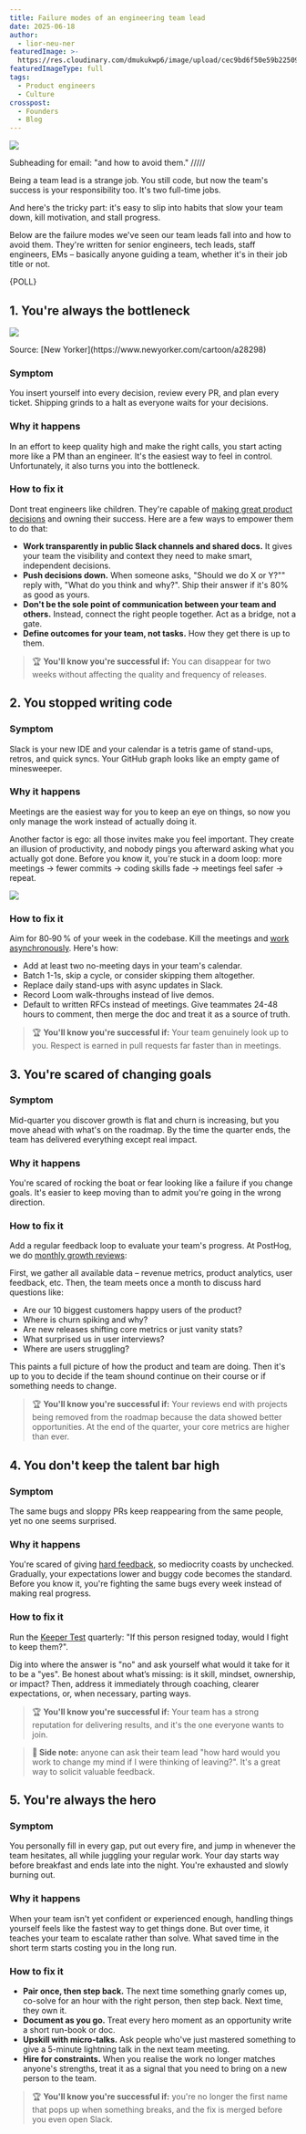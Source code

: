 ```yaml
---
title: Failure modes of an engineering team lead 
date: 2025-06-18
author:
  - lior-neu-ner
featuredImage: >-
  https://res.cloudinary.com/dmukukwp6/image/upload/cec9bd6f50e59b2250958054823e5ce7_c967d62274.jpg
featuredImageType: full
tags:
  - Product engineers
  - Culture
crosspost:
  - Founders
  - Blog
---
```


![](https://res.cloudinary.com/dmukukwp6/image/upload/cec9bd6f50e59b2250958054823e5ce7_c967d62274.jpg)

Subheading for email: "and how to avoid them."
/////

Being a team lead is a strange job. You still code, but now the team's success is your responsibility too. It's two full-time jobs.

And here's the tricky part: it's easy to slip into habits that slow your team down, kill motivation, and stall progress.

Below are the failure modes we've seen our team leads fall into and how to avoid them. They're written for senior engineers, tech leads, staff engineers, EMs – basically anyone guiding a team, whether it's in their job title or not.

{POLL}

## 1. You're always the bottleneck

![](https://media.licdn.com/dms/image/v2/D5610AQFPrI1pRqqgFA/image-shrink_800/image-shrink_800/0/1728154838097?e=2147483647&v=beta&t=H6AEd1utCpJBY8lhwhljSyUBW1LVO98uFZaCErRsJx4)
<Caption>Source: [New Yorker](https://www.newyorker.com/cartoon/a28298)</Caption>

### Symptom

You insert yourself into every decision, review every PR, and plan every ticket. Shipping grinds to a halt as everyone waits for your decisions.

### Why it happens

In an effort to keep quality high and make the right calls, you start acting more like a PM than an engineer. It's the easiest way to feel in control. Unfortunately, it also turns you into the bottleneck.

### How to fix it

Dont treat engineers like children. They're capable of [making great product decisions](/newsletter/product-management-is-broken#2-engineers-make-product-decisions) and owning their success. Here are a few ways to empower them to do that:

- **Work transparently in public Slack channels and shared docs.** It gives your team the visibility and context they need to make smart, independent decisions.
- **Push decisions down.** When someone asks, "Should we do X or Y?"" reply with, "What do you think and why?". Ship their answer if it's 80% as good as yours.
- **Don't be the sole point of communication between your team and others.** Instead, connect the right people together. Act as a bridge, not a gate.
- **Define outcomes for your team, not tasks.** How they get there is up to them.
  
> 🏆 **You'll know you're successful if:** You can disappear for two weeks without affecting the quality and frequency of releases.

## 2. You stopped writing code

### Symptom

Slack is your new IDE and your calendar is a tetris game of stand-ups, retros, and quick syncs. Your GitHub graph looks like an empty game of minesweeper.

### Why it happens

Meetings are the easiest way for you to keep an eye on things, so now you only manage the work instead of actually doing it. 

Another factor is ego: all those invites make you feel important. They create an illusion of productivity, and nobody pings you afterward asking what you actually got done. Before you know it, you're stuck in a doom loop: more meetings → fewer commits → coding skills fade → meetings feel safer → repeat.

![](https://res.cloudinary.com/dmukukwp6/image/upload/doomloo_b8a8302df4.png)

### How to fix it

Aim for 80‑90 % of your week in the codebase. Kill the meetings and [work asynchronously](https://posthog.com/newsletter/how-we-work-async). Here's how:

- Add at least two no-meeting days in your team's calendar.
- Batch 1-1s, skip a cycle, or consider skipping them altogether.
- Replace daily stand-ups with async updates in Slack.
- Record Loom walk-throughs instead of live demos.
- Default to written RFCs instead of meetings. Give teammates 24-48 hours to comment, then merge the doc and treat it as a source of truth.

> 🏆 **You'll know you're successful if:** Your team genuinely look up to you. Respect is earned in pull requests far faster than in meetings.

## 3. You're scared of changing goals

### Symptom

Mid-quarter you discover growth is flat and churn is increasing, but you move ahead with what's on the roadmap. By the time the quarter ends, the team has delivered everything except real impact.

### Why it happens

You're scared of rocking the boat or fear looking like a failure if you change goals. It's easier to keep moving than to admit you're going in the wrong direction.

### How to fix it

Add a regular feedback loop to evaluate your team's progress. At PostHog, we do [monthly growth reviews](https://posthog.com/newsletter/product-management-is-broken#b-product-managers-run-monthly-growth-reviews):

First, we gather all available data – revenue metrics, product analytics, user feedback, etc. Then, the team meets once a month to discuss hard questions like:

- Are our 10 biggest customers happy users of the product?
- Where is churn spiking and why?
- Are new releases shifting core metrics or just vanity stats?
- What surprised us in user interviews?
- Where are users struggling?

This paints a full picture of how the product and team are doing. Then it's up to you to decide if the team shound continue on their course or if something needs to change.

> 🏆 **You'll know you're successful if:** Your reviews end with projects being removed from the roadmap because the data showed better opportunities. At the end of the quarter, your core metrics are higher than ever.

## 4. You don't keep the talent bar high 

### Symptom

The same bugs and sloppy PRs keep reappearing from the same people, yet no one seems surprised.

### Why it happens

You're scared of giving [hard feedback](/newsletter/how-to-give-feedback), so mediocrity coasts by unchecked. Gradually, your expectations lower and buggy code becomes the standard. Before you know it, you're fighting the same bugs every week instead of making real progress.

### How to fix it

Run the [Keeper Test](https://posthog.com/handbook/company/management#the-keeper-test) quarterly: "If this person resigned today, would I fight to keep them?". 

Dig into where the answer is "no" and ask yourself what would it take for it to be a "yes".  Be honest about what’s missing: is it skill, mindset, ownership, or impact? Then, address it immediately through coaching, clearer expectations, or, when necessary, parting ways. 

> 🏆 **You'll know you're successful if:** Your team has a strong reputation for delivering results, and it's the one everyone wants to join.

> **📝 Side note:** anyone can ask their team lead "how hard would you work to change my mind if I were thinking of leaving?". It's a great way to solicit valuable feedback.

## 5. You're always the hero

### Symptom

You personally fill in every gap, put out every fire, and jump in whenever the team hesitates, all while juggling your regular work. Your day starts way before breakfast and ends late into the night. You're exhausted and slowly burning out.

### Why it happens

When your team isn't yet confident or experienced enough, handling things yourself feels like the fastest way to get things done. But over time, it teaches your team to escalate rather than solve. What saved time in the short term starts costing you in the long run.

### How to fix it 

- **Pair once, then step back.** The next time something gnarly comes up, co-solve for an hour with the right person, then step back. Next time, they own it.
- **Document as you go.** Treat every hero moment as an opportunity write a short run-book or doc.
- **Upskill with micro-talks.** Ask people who've just mastered something to give a 5-minute lightning talk in the next team meeting.
- **Hire for constraints.** When you realise the work no longer matches anyone's strengths, treat it as a signal that you need to bring on a new person to the team.

> 🏆 **You'll know you're successful if:** you're no longer the first name that pops up when something breaks, and the fix is merged before you even open Slack.